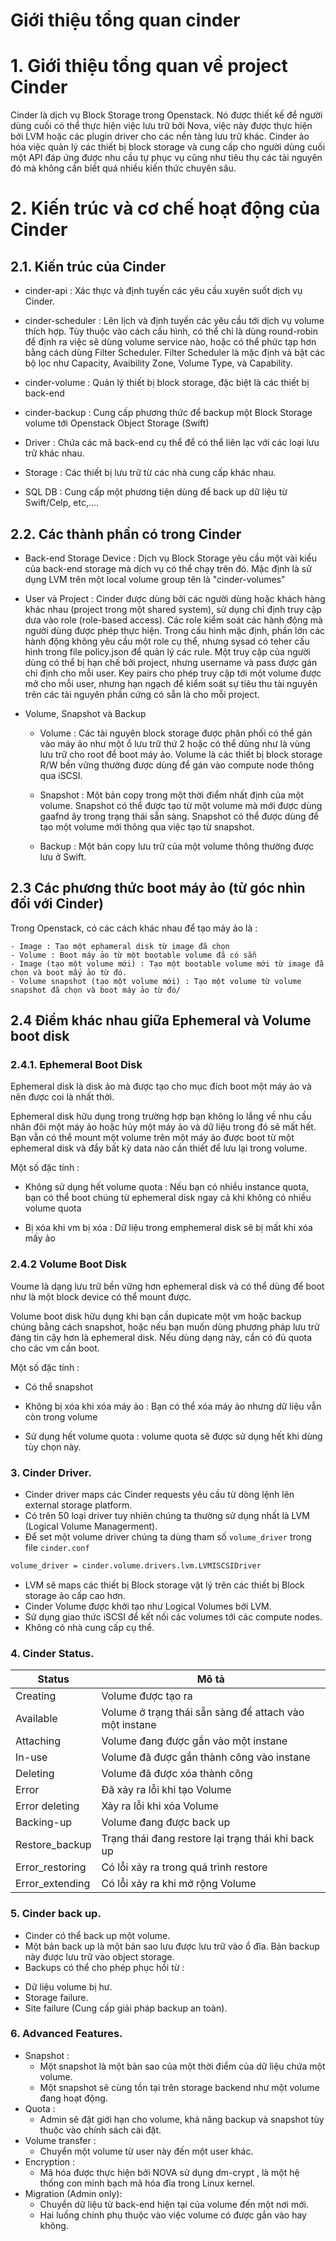 # Giới thiệu tổng quan cinder

# 1. Giới thiệu tổng quan về project Cinder <a name="1"> </a>


Cinder là dịch vụ Block Storage trong Openstack. Nó được thiết kế để người dùng cuối có thể thực hiện việc lưu trữ bởi Nova, việc này được thực hiện bởi LVM hoặc các plugin driver cho các nền tảng lưu trữ khác. Cinder ảo hóa việc quản lý các thiết bị block storage và cung cấp cho người dùng cuối một API đáp ứng được nhu cầu tự phục vụ cũng như tiêu thụ các tài nguyên đó mà không cần biết quá nhiều kiến thức chuyên sâu.

# 2. Kiến trúc và cơ chế hoạt động của Cinder <a name="2"> </a>

## 2.1. Kiến trúc của Cinder <a name="2.1"> </a>

 - cinder-api : Xác thực và định tuyến các yêu cầu xuyên suốt dịch vụ Cinder.

 - cinder-scheduler : Lên lịch và định tuyến các yêu cầu tới dịch vụ volume thích hợp. Tùy thuộc vào cách cấu hình, có thể chỉ là dùng round-robin để định ra việc sẽ dùng volume service nào, hoặc có thể phức tạp hơn bằng cách dùng Filter Scheduler. Filter Scheduler là mặc định và bật các bộ lọc như Capacity, Avaibility Zone, Volume Type, và Capability.

 - cinder-volume : Quản lý thiết bị block storage, đặc biệt là các thiết bị back-end

 - cinder-backup : Cung cấp phương thức để backup một Block Storage volume tới Openstack Object Storage (Swift)

 - Driver : Chứa các mã back-end cụ thể để có thể liên lạc với các loại lưu trữ khác nhau.

 - Storage : Các thiết bị lưu trữ từ các nhà cung cấp khác nhau.

 - SQL DB : Cung cấp một phương tiện dùng để back up dữ liệu từ Swift/Celp, etc,....


## 2.2. Các thành phần có trong Cinder <a name="2.2"> </a>

 - Back-end Storage Device : Dịch vụ Block Storage yêu cầu một vài kiểu của back-end storage mà dịch vụ có thể chạy trên đó. Mặc định là sử dụng LVM trên một local volume group tên là "cinder-volumes"

 - User và Project : Cinder được dùng bởi các người dùng hoặc khách hàng khác nhau (project trong một shared system), sử dụng chỉ định truy cập dưa vào role (role-based access). Các role kiểm soát các hành động mà người dùng được phép thực hiện. Trong cấu hình mặc định, phần lớn các hành động không yêu cầu một role cụ thể, nhưng sysad có teher cấu hình trong file policy.json để quản lý các rule. Một truy cập của người dùng có thể bị hạn chế bởi project, nhưng username và pass được gán chỉ định cho mỗi user. Key pairs cho phép truy cập tới một volume được mở cho mỗi user, nhưng hạn ngạch để kiểm soát sự tiêu thu tài nguyên trên các tài nguyên phần cứng có sẵn là cho mỗi project.

 - Volume, Snapshot và Backup
	- Volume : Các tài nguyên block storage được phân phối có thể gán vào máy ảo như một ổ lưu trữ thứ 2 hoặc có thể dùng như là vùng lưu trữ cho root để boot máy ảo. Volume là các thiết bị block storage R/W bền vững thường được dùng để gán vào compute node thông qua iSCSI.

	- Snapshot : Một bản copy trong một thời điểm nhất định của một volume. Snapshot có thể được tạo từ một volume mà mới được dùng gaafnd ây trong trạng thái sẵn sàng. Snapshot có thể được dùng để tạo một volume mới thông qua việc tạo từ snapshot.

	- Backup : Một bản copy lưu trữ của một volume thông thường được lưu ở Swift.

## 2.3 Các phương thức boot máy ảo (từ góc nhìn đối với Cinder) <a name="2.3"> </a>

Trong Openstack, có các cách khác nhau để tạo máy ảo là :

	- Image : Tạo một ephameral disk từ image đã chọn
	- Volume : Boot máy ảo từ một bootable volume đã có sẵn
	- Image (tạo một volume mới) : Tạo một bootable volume mới từ image đã chọn và boot mấy ảo từ đó.
	- Volume snapshot (tạo một volume mới) : Tạo một volume từ volume snapshot đã chọn và boot máy ảo từ đó/

## 2.4 Điểm khác nhau giữa Ephemeral và Volume boot disk <a name="2.4"> </a>

### 2.4.1. Ephemeral Boot Disk <a name="2.4.1"> </a>

Ephemeral disk là disk ảo mà được tạo cho mục đích boot một máy ảo và nên được coi là nhất thời.

Ephemeral disk hữu dụng trong trường hợp bạn không lo lắng về nhu cầu nhân đôi một máy ảo hoặc hủy một máy ảo và dữ liệu trong đó sẽ mất hết. Bạn vẫn có thể mount một volume trên một máy ảo được boot từ một ephemeral disk và đẩy bất kỳ data nào cần thiết để lưu lại trong volume.

Một số đặc tính :

 - Không sử dụng hết volume quota : Nếu bạn có nhiều instance quota, bạn có thể boot chúng từ ephemeral disk ngay cả khi không có nhiều volume quota

 - Bị xóa khi vm bị xóa : Dữ liệu trong emphemeral disk sẽ bị mất khi xóa mấy ảo

### 2.4.2 Volume Boot Disk <a name="2.4.2"> </a>

Voume là dạng lưu trữ bền vững hơn ephemeral disk và có thể dùng để boot như là một block device có thể mount được.

Volume boot disk hữu dụng khi bạn cần dupicate một vm hoặc backup chúng bằng cách snapshot, hoặc nếu bạn muốn dùng phương pháp lưu trữ đáng tin cậy hơn là ephemeral disk. Nếu dùng dạng này, cần có đủ quota cho các vm cần boot.

Một số đặc tính :

 - Có thể snapshot

 - Không bị xóa khi xóa máy ảo : Bạn có thể xóa máy ảo nhưng dữ liệu vẫn còn trong volume

 - Sử dụng hết volume quota : volume quota sẽ được sử dụng hết khi dùng tùy chọn này.


### 3. Cinder Driver.

- Cinder driver maps các Cinder requests yêu cầu từ dòng lệnh lên external storage platform.
- Có trên 50 loại driver tuy nhiên chúng ta thường sử dụng nhất là LVM (Logical Volume Managerment).
- Để set một volume driver chúng ta dùng tham số `volume_driver` trong file `cinder.conf`

```sh
volume_driver = cinder.volume.drivers.lvm.LVMISCSIDriver
```

- LVM sẽ maps các thiết bị Block storage vật lý trên các thiết bị Block storage ảo cấp cao hơn.
- Cinder Volume được khởi tạo như Logical Volumes bởi LVM.
- Sử dụng giao thức iSCSI để kết nối các volumes tới các compute nodes.
- Không có nhà cung cấp cụ thể.



### 4. Cinder Status.

|Status|Mô tả|
|------|-----|
|Creating|Volume được tạo ra|
|Available|Volume ở trạng thái sẵn sàng để attach vào một instane|
|Attaching|Volume đang được gắn vào một instane|
|In-use|Volume đã được gắn thành công vào instane|
|Deleting|Volume đã được xóa thành công|
|Error|Đã xảy ra lỗi khi tạo Volume|
|Error deleting|Xảy ra lỗi khi xóa Volume|
|Backing-up|Volume đang được back up|
|Restore_backup|Trạng thái đang restore lại trạng thái khi back up|
|Error_restoring|Có lỗi xảy ra trong quá trình restore|
|Error_extending|Có lỗi xảy ra khi mở rộng Volume|


### 5. Cinder back up.
- Cinder có thể back up một volume.
- Một bản back up là một bản sao lưu được lưu trữ vào ổ đĩa. Bản backup này được lưu trữ vào object storage.
- Backups có thể cho phép phục hồi từ :
 <ul>
  <li>Dữ liệu volume bị hư.</li>
  <li>Storage failure.</li>
  <li>Site failure (Cung cấp giải pháp backup an toàn).</li>
 </ul>

### 6. Advanced Features.

- Snapshot :
  - Một snapshot là một bản sao của một thời điểm của dữ liệu chứa một volume.
  - Một snapshot sẽ cùng tồn tại trên storage backend như một volume đang hoạt động.
- Quota :
  - Admin sẽ đặt giới hạn cho volume, khả năng backup và snapshot tùy thuộc vào chính sách cài đặt.
- Volume transfer :
  - Chuyển một volume từ user này đến một user khác.
- Encryption :
  - Mã hóa được thực hiện bởi NOVA sử dụng dm-crypt , là một hệ thống con minh bạch mã hóa đĩa trong Linux kernel.
- Migration (Admin only):
  - Chuyển dữ liệu từ back-end hiện tại của volume đến một nơi mới.
  - Hai luồng chính phụ thuộc vào việc volume có được gắn vào hay không.

